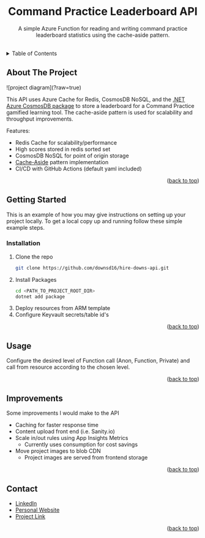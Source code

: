 <a name="readme-top"></a>

<br />
<div align="center">
  <h1 align="center">Command Practice Leaderboard API</h1>

  <p align="center">
    A simple Azure Function for reading and writing command practice leaderboard statistics using the cache-aside pattern.
    <br />
    <br />
  </p>
</div>



<!-- TABLE OF CONTENTS -->
<details>
  <summary>Table of Contents</summary>
  <ol>
    <li><a href="#about-the-project">About The Project</a></li>
    <li><a href="#getting-started">Getting Started</a></li>
    <li><a href="#usage">Usage</a></li>
    <li><a href="#improvements">Improvements</a></li>
    <li><a href="#contact">Contact</a></li>
  </ol>
</details>



<!-- ABOUT THE PROJECT -->

## About The Project

![project diagram](<GITHUB ASSET HREF>?raw=true)

This API uses Azure Cache for Redis, CosmosDB NoSQL, and the <a href="https://www.nuget.org/packages/Microsoft.Azure.Cosmos">.NET Azure CosmosDB package</a> to store a leaderboard for a Command Practice gamified learning tool. The cache-aside pattern is used for scalability and throughput improvements.

Features:
- Redis Cache for scalability/performance
- High scores stored in redis sorted set
- CosmosDB NoSQL for point of origin storage
- <a href="https://learn.microsoft.com/en-us/azure/architecture/patterns/cache-aside">Cache-Aside</a> pattern implementation
- CI/CD with GitHub Actions (default yaml included)

<p align="right">(<a href="#readme-top">back to top</a>)</p>



<!-- GETTING STARTED -->
## Getting Started

This is an example of how you may give instructions on setting up your project locally.
To get a local copy up and running follow these simple example steps.


### Installation

1. Clone the repo
   ```sh
   git clone https://github.com/downsd16/hire-downs-api.git
   ```
3. Install Packages
   ```sh
   cd <PATH_TO_PROJECT_ROOT_DIR>
   dotnet add package
   ```
4. Deploy resources from ARM template
5. Configure Keyvault secrets/table id's

<p align="right">(<a href="#readme-top">back to top</a>)</p>



<!-- USAGE EXAMPLES -->
## Usage

Configure the desired level of Function call (Anon, Function, Private) and call from resource according to the chosen level.

<p align="right">(<a href="#readme-top">back to top</a>)</p>



<!-- IMPROVEMENTS -->
## Improvements

Some improvements I would make to the API

- Caching for faster response time
- Content upload front end (i.e. Sanity.io)
- Scale in/out rules using App Insights Metrics
    - Currently uses consumption for cost savings
- Move project images to blob CDN
    - Project images are served from frontend storage

<p align="right">(<a href="#readme-top">back to top</a>)</p>



<!-- CONTACT -->
## Contact

- [LinkedIn](https://www.linkedin.com/in/devindowns5/)
- [Personal Website](https://hire-downs.dev)
- [Project Link](https://github.com/downsd16/hire-downs.dev)

<p align="right">(<a href="#readme-top">back to top</a>)</p>
